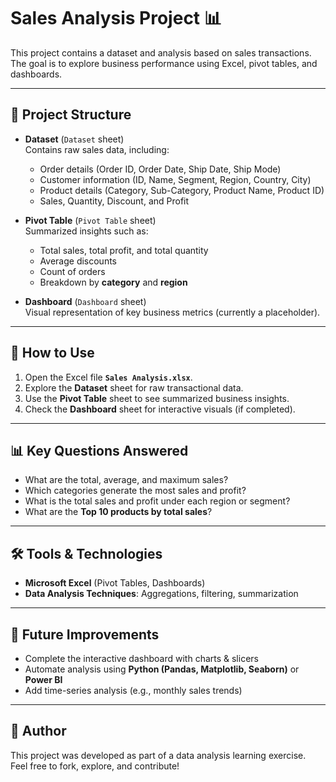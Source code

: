 # Sales Analysis Project 📊

This project contains a dataset and analysis based on sales transactions. The goal is to explore business performance using Excel, pivot tables, and dashboards.

---

## 📂 Project Structure

- **Dataset** (`Dataset` sheet)  
  Contains raw sales data, including:

  - Order details (Order ID, Order Date, Ship Date, Ship Mode)
  - Customer information (ID, Name, Segment, Region, Country, City)
  - Product details (Category, Sub-Category, Product Name, Product ID)
  - Sales, Quantity, Discount, and Profit

- **Pivot Table** (`Pivot Table` sheet)  
  Summarized insights such as:

  - Total sales, total profit, and total quantity
  - Average discounts
  - Count of orders
  - Breakdown by **category** and **region**

- **Dashboard** (`Dashboard` sheet)  
  Visual representation of key business metrics (currently a placeholder).

---

## 🚀 How to Use

1. Open the Excel file **`Sales Analysis.xlsx`**.
2. Explore the **Dataset** sheet for raw transactional data.
3. Use the **Pivot Table** sheet to see summarized business insights.
4. Check the **Dashboard** sheet for interactive visuals (if completed).

---

## 📊 Key Questions Answered

- What are the total, average, and maximum sales?
- Which categories generate the most sales and profit?
- What is the total sales and profit under each region or segment?
- What are the **Top 10 products by total sales**?

---

## 🛠️ Tools & Technologies

- **Microsoft Excel** (Pivot Tables, Dashboards)
- **Data Analysis Techniques**: Aggregations, filtering, summarization

---

## 📌 Future Improvements

- Complete the interactive dashboard with charts & slicers
- Automate analysis using **Python (Pandas, Matplotlib, Seaborn)** or **Power BI**
- Add time-series analysis (e.g., monthly sales trends)

---

## 👤 Author

This project was developed as part of a data analysis learning exercise.  
Feel free to fork, explore, and contribute!

